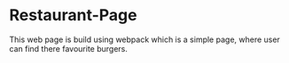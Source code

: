 # Restaurant-Page
This web page is build using webpack which is a simple page, where user can find there favourite burgers.
